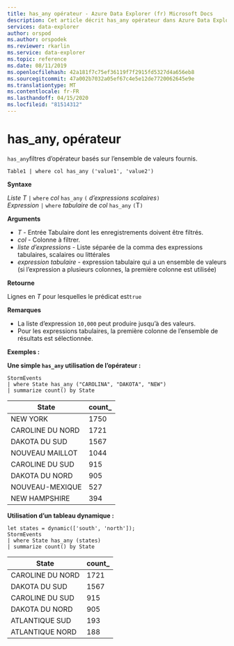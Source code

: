 ```yaml
---
title: has_any opérateur - Azure Data Explorer (fr) Microsoft Docs
description: Cet article décrit has_any opérateur dans Azure Data Explorer.
services: data-explorer
author: orspod
ms.author: orspodek
ms.reviewer: rkarlin
ms.service: data-explorer
ms.topic: reference
ms.date: 08/11/2019
ms.openlocfilehash: 42a181f7c75ef36119f7f2915fd5327d4a656eb8
ms.sourcegitcommit: 47a002b7032a05ef67c4e5e12de7720062645e9e
ms.translationtype: MT
ms.contentlocale: fr-FR
ms.lasthandoff: 04/15/2020
ms.locfileid: "81514312"
---
```

# <a name="has_any-operator"></a>has_any, opérateur

`has_any`filtres d’opérateur basés sur l’ensemble de valeurs fournis.

```kusto
Table1 | where col has_any ('value1', 'value2')
```

**Syntaxe**

*Liste T* `|` `where` *col* `has_any` `(` *d’expressions scalaires*`)`   
*Expression* `|` `where` *tabulaire* de *col* `has_any` `(`T`)`   
 
**Arguments**

* *T* - Entrée Tabulaire dont les enregistrements doivent être filtrés.
* *col* - Colonne à filtrer.
* *liste d’expressions* - Liste séparée de la comma des expressions tabulaires, scalaires ou littérales  
* *expression tabulaire* - expression tabulaire qui a un ensemble de valeurs (si l’expression a plusieurs colonnes, la première colonne est utilisée)

**Retourne**

Lignes en *T* pour lesquelles le prédicat est`true`

**Remarques**

* La liste d’expression `10,000` peut produire jusqu’à des valeurs.    
* Pour les expressions tabulaires, la première colonne de l’ensemble de résultats est sélectionnée.   

**Exemples :**  

**Une simple `has_any` utilisation de l’opérateur :**  

```kusto
StormEvents 
| where State has_any ("CAROLINA", "DAKOTA", "NEW") 
| summarize count() by State
```

|State|count_|
|---|---|
|NEW YORK|1750|
|CAROLINE DU NORD|1721|
|DAKOTA DU SUD|1567|
|NOUVEAU MAILLOT|1044|
|CAROLINE DU SUD|915|
|DAKOTA DU NORD|905|
|NOUVEAU-MEXIQUE|527|
|NEW HAMPSHIRE|394|


**Utilisation d’un tableau dynamique :**

```kusto
let states = dynamic(['south', 'north']);
StormEvents 
| where State has_any (states)
| summarize count() by State
```

|State|count_|
|---|---|
|CAROLINE DU NORD|1721|
|DAKOTA DU SUD|1567|
|CAROLINE DU SUD|915|
|DAKOTA DU NORD|905|
|ATLANTIQUE SUD|193|
|ATLANTIQUE NORD|188|